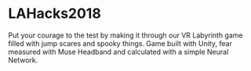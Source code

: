 # LAHacks2018
Put your courage to the test by making it through our VR Labyrinth game filled with jump scares and spooky things. Game built with Unity, fear measured with Muse Headband and calculated with a simple Neural Network.
